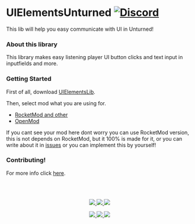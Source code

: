 # UIElementsUnturned [![Discord](https://img.shields.io/discord/964476306647568454?label=DISCORD&style=for-the-badge)](https://discord.gg/zB5wumHDnP)
This lib will help you easy communicate with UI in Unturned!

### About this library
This library makes easy listening player UI button clicks and text input in inputfields and more.

### Getting Started
First of all, download [UIElementsLib](https://github.com/sunnamed434/UIElementsUnturned/tree/main/Installations/UIElementsLib.md).

Then, select mod what you are using for.
- [RocketMod and other](https://github.com/sunnamed434/UIElementsUnturned/tree/main/Installations/RocketMod.md)
- [OpenMod](https://github.com/sunnamed434/UIElementsUnturned/tree/main/Installations/OpenMod.md)

If you cant see your mod here dont worry you can use RocketMod version, this is not depends on RocketMod, but it 100% is made for it, or you can write about it in [issues](https://github.com/sunnamed434/UIElementsUnturned/issues) or you can implement this by yourself!

### Contributing!
For more info click [here](https://github.com/sunnamed434/UIElementsUnturned/blob/main/CONTRIBUTING.md).

<br>&nbsp;

<p align="center">
	<a href="../../releases/latest">
		<img src="https://img.shields.io/github/v/release/sunnamed434/UIElementsUnturned?style=flat" />
	</a>
	<a href="https://www.nuget.org/packages/UIElementsUnturned.UIElementsLib/">
		<img src="https://img.shields.io/nuget/v/UIElementsUnturned.UIElementsLib?style=flat" />
	</a>
	<a href="https://sunnamed.gitbook.io/uielementsunturned/">
		<img src="https://img.shields.io/badge/documentation-%F0%9F%94%8D-blue?style=flat" />
	</a>
</p>
<p align="center">
	<a href="https://github.com/sunnamed434/UIElementsUnturned/actions/workflows/NET_Framework_CI.yml">
		<img src="https://github.com/sunnamed434/UIElementsUnturned/workflows/.NET%20Framework%20CI/badge.svg?style=flat" />
	</a>
	<a href="https://lgtm.com/projects/g/sunnamed434/UIElementsUnturned/alerts/">
		<img src="https://img.shields.io/lgtm/alerts/g/sunnamed434/UIElementsUnturned.svg?logo=lgtm&logoWidth=18" />
	</a>
	<a href="../../blob/master/LICENSE/">
		<img src="https://img.shields.io/github/license/sunnamed434/UIElementsUnturned?style=flat" />
	</a>
</p>
